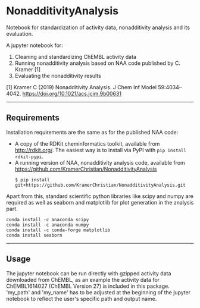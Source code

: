 # NonadditivityAnalysis

Notebook for standardization of activity data, nonadditivity analysis and its evaluation.

A jupyter notebook for:
1. Cleaning and standardizing ChEMBL activity data
2. Running nonadditivity analysis based on NAA code published by C. Kramer [1]
3. Evaluating the nonadditivity results

[1] Kramer C (2019) Nonadditivity Analysis. J Chem Inf Model 59:4034–4042. 
    https://doi.org/10.1021/acs.jcim.9b00631


--------------------

## Requirements

Installation requirements are the same as for the published NAA code:

- A copy of the RDKit cheminformatics toolkit, available
from http://rdkit.org/. The easiest way is to install via PyPI with
  `pip install rdkit-pypi`.
- A running version of NAA, nonadditivity analysis code, available from
https://github.com/KramerChristian/NonadditivityAnalysis
    ```shell
    $ pip install git+https://github.com/KramerChristian/NonadditivityAnalysis.git
    ```

Apart from this, standard scientific python libraries like scipy and 
numpy are required as well as seaborn and matplotlib for plot generation in the analysis part.
```shell
conda install -c anaconda scipy
conda install -c anaconda numpy
conda install -c conda-forge matplotlib
conda install seaborn
```

-------------------

## Usage


The jupyter notebook can be run directly with gzipped activity data downloaded from ChEMBL, 
as an example the activity data for ChEMBL1614027 (ChEMBL Version 27) is included in this package.
'my_path' and 'my_name' has to be adjusted at the beginning of the jupyter notebook to 
reflect the user's specific path and output name.





